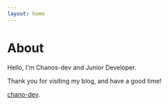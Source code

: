 ```yaml
---
layout: home
---
```

# About

Hello, I'm Chanos-dev and Junior Developer. 

Thank you for visiting my blog, and have a good time!

[chano-dev](https://github.com/chanos-dev). 